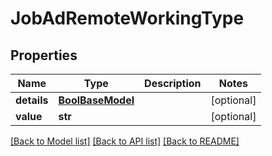 # JobAdRemoteWorkingType


## Properties
Name | Type | Description | Notes
------------ | ------------- | ------------- | -------------
**details** | [**BoolBaseModel**](BoolBaseModel.md) |  | [optional] 
**value** | **str** |  | [optional] 

[[Back to Model list]](../README.md#documentation-for-models) [[Back to API list]](../README.md#documentation-for-api-endpoints) [[Back to README]](../README.md)


